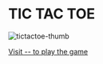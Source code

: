 <h1> TIC TAC TOE </h1> 

![tictactoe-thumb](https://github.com/user-attachments/assets/4c58bb04-bd6f-44ca-8cb6-dc5d1ab38997)

<a href="https://vinoddhaware.github.io/PRODIGY_WD_03/"> Visit -- to play the game </a>
